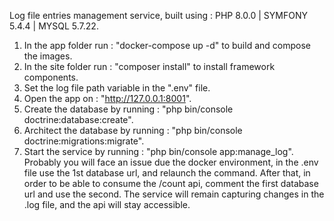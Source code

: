 Log file entries management service, built using : PHP 8.0.0 | SYMFONY 5.4.4 | MYSQL 5.7.22.

1. In the app folder run : "docker-compose up -d" to build and compose the images.
2. In the site folder run : "composer install" to install framework components.
3. Set the log file path variable in the ".env" file.
4. Open the app on : "http://127.0.0.1:8001".
5. Create the database by running : "php bin/console doctrine:database:create".
6. Architect the database by running : "php bin/console doctrine:migrations:migrate".
7. Start the service by running : "php bin/console app:manage_log".
Probably you will face an issue due the docker environment, in the .env file use the 1st database url, and relaunch the command.
After that, in order to be able to consume the /count api, comment the first database url and use the second.
The service will remain capturing changes in the .log file, and the api will stay accessible.
